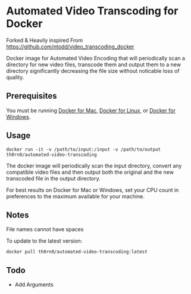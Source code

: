 # Automated Video Transcoding for Docker

Forked & Heavily inspired From https://github.com/ntodd/video_transcoding_docker

Docker image for Automated Video Encoding that will periodically scan a directory for new video files, transcode them and output them to a new directory significantly decreasing the file size without noticable loss of quality.

## Prerequisites

You must be running [Docker for Mac](https://docs.docker.com/engine/installation/mac/), [Docker for Linux](https://docs.docker.com/engine/installation/linux/), or [Docker for Windows](https://docs.docker.com/engine/installation/windows/).

## Usage

```
docker run -it -v /path/to/input:/input -v /path/to/output th0rn0/automated-video-transcoding
```

The docker image will periodically scan the input directory, convert any compatible video files and then output both the original and the new transcoded file in the output directory.

For best results on Docker for Mac or Windows, set your CPU count in preferences to the maximum available for your machine.

## Notes

File names cannot have spaces

To update to the latest version:

```
docker pull th0rn0/automated-video-transcoding:latest
```
## Todo

- Add Arguments